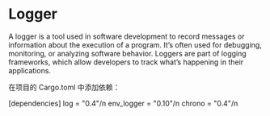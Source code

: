 # Logger
A logger is a tool used in software development to record messages or information about the execution of a program. It’s often used for debugging, monitoring, or analyzing software behavior. Loggers are part of logging frameworks, which allow developers to track what’s happening in their applications.

在项目的 Cargo.toml 中添加依赖：

[dependencies]
log = "0.4"/n
env_logger = "0.10"/n
chrono = "0.4"/n

